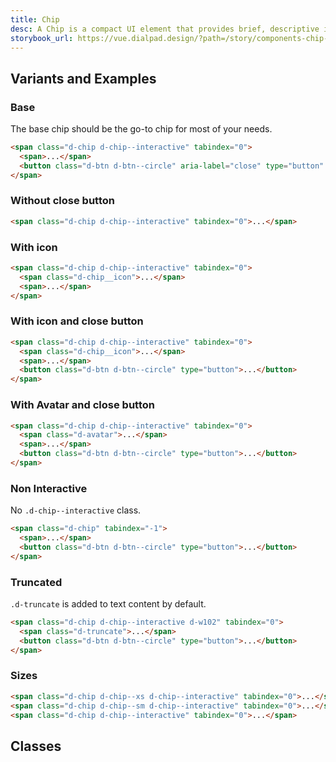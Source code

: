 ```yaml
---
title: Chip
desc: A Chip is a compact UI element that provides brief, descriptive information about an element. It is terse, ideally one word.
storybook_url: https://vue.dialpad.design/?path=/story/components-chip--default
---
```


<code-well-header>
  <example-chip label="Chip" with-avatar/>
</code-well-header>

[//]: # (## Usage)
[//]: # (Lorem ipsum dolor sit amet, consectetur adipiscing elit. Morbi massa ante, tempus vitae lacus id, luctus tristique lorem. Mauris feugiat massa ex, id aliquet mi tempor non. Curabitur non tristique lectus. Fusce ut nisl non diam dignissim viverra. In posuere dui arcu, sed eleifend massa faucibus sed. Phasellus quis leo vitae erat pellentesque venenatis id vitae lectus. Suspendisse convallis, metus a congue tincidunt, velit sem tincidunt dui, eget auctor ipsum ipsum in ex. Nullam lobortis, mauris vel vestibulum rutrum, lorem elit vehicula est, nec viverra ante erat nec dolor. Proin at placerat tortor. Nam ullamcorper metus et eros porta, at lacinia leo scelerisque. Curabitur finibus sollicitudin odio tempor finibus. Donec lobortis metus vitae mollis gravida.)

## Variants and Examples

### Base
The base chip should be the go-to chip for most of your needs.
<code-well-header>
  <example-chip label="Chip"/>
</code-well-header>

```html
<span class="d-chip d-chip--interactive" tabindex="0">
  <span>...</span>
  <button class="d-btn d-btn--circle" aria-label="close" type="button" >...</button>
</span>
```

### Without close button
<code-well-header>
  <example-chip label="Chip" hide-close-btn/>
</code-well-header>

```html
<span class="d-chip d-chip--interactive" tabindex="0">...</span>
```

### With icon
<code-well-header>
  <example-chip label="Chip" with-icon hide-close-btn/>
</code-well-header>

```html
<span class="d-chip d-chip--interactive" tabindex="0">
  <span class="d-chip__icon">...</span>
  <span>...</span>
</span>
```

### With icon and close button
<code-well-header>
  <example-chip label="Chip" with-icon/>
</code-well-header>

```html
<span class="d-chip d-chip--interactive" tabindex="0">
  <span class="d-chip__icon">...</span>
  <span>...</span>
  <button class="d-btn d-btn--circle" type="button">...</button>
</span>
```

### With Avatar and close button
<code-well-header>
  <example-chip label="Chip" with-avatar/>
</code-well-header>

```html
<span class="d-chip d-chip--interactive" tabindex="0">
  <span class="d-avatar">...</span>
  <span>...</span>
  <button class="d-btn d-btn--circle" type="button">...</button>
</span>
```

### Non Interactive
No `.d-chip--interactive` class.

<code-well-header>
  <example-chip label="Chip" :interactive="false"/>
</code-well-header>

```html
<span class="d-chip" tabindex="-1">
  <span>...</span>
  <button class="d-btn d-btn--circle" type="button">...</button>
</span>
```

### Truncated
`.d-truncate` is added to text content by default.

<code-well-header>
  <example-chip label="Chip loooooong name" truncate/>
</code-well-header>

```html
<span class="d-chip d-chip--interactive d-w102" tabindex="0">
  <span class="d-truncate">...</span>
  <button class="d-btn d-btn--circle" type="button">...</button>
</span>
```

### Sizes
<code-well-header>
  <example-chip label="Chip" with-icon size="xs"/>
  <example-chip label="Chip" with-avatar size="sm"/>
  <example-chip label="Chip" with-icon/>
</code-well-header>

```html
<span class="d-chip d-chip--xs d-chip--interactive" tabindex="0">...</span>
<span class="d-chip d-chip--sm d-chip--interactive" tabindex="0">...</span>
<span class="d-chip d-chip--interactive" tabindex="0">...</span>
```

<script setup>
  import ExampleChip from '@exampleComponents/ExampleChip.vue';
</script>

## Classes
<component-class-table component-name="chip" />

[//]: # (## Accessibility)
[//]: # (Lorem ipsum dolor sit amet, consectetur adipiscing elit. Morbi massa ante, tempus vitae lacus id, luctus tristique lorem. Mauris feugiat massa ex, id aliquet mi tempor non. Curabitur non tristique lectus. Fusce ut nisl non diam dignissim viverra. In posuere dui arcu, sed eleifend massa faucibus sed. Phasellus quis leo vitae erat pellentesque venenatis id vitae lectus. Suspendisse convallis, metus a congue tincidunt, velit sem tincidunt dui, eget auctor ipsum ipsum in ex. Nullam lobortis, mauris vel vestibulum rutrum, lorem elit vehicula est, nec viverra ante erat nec dolor. Proin at placerat tortor. Nam ullamcorper metus et eros porta, at lacinia leo scelerisque. Curabitur finibus sollicitudin odio tempor finibus. Donec lobortis metus vitae mollis gravida.)

